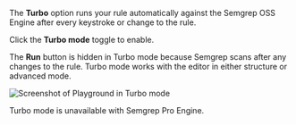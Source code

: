 The **Turbo** option runs your rule automatically against the Semgrep OSS Engine after every keystroke or change to the rule.

Click the <i class="fa-solid fa-toggle-large-on"></i> **Turbo mode** toggle to enable.

The **Run** button is hidden in Turbo mode because Semgrep scans after any changes to the rule. Turbo mode works with the editor in either structure or advanced mode.

![Screenshot of Playground in Turbo mode](/img/playground-turbo.png)

Turbo mode is unavailable with Semgrep Pro Engine.
